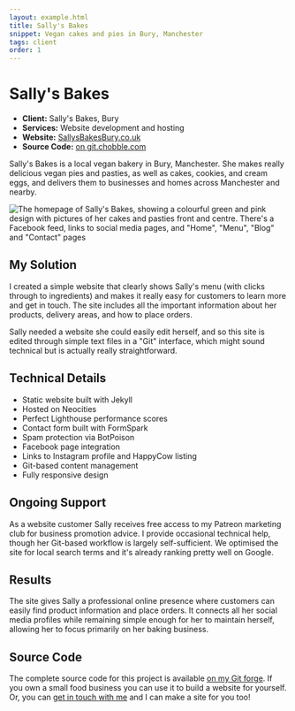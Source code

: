 ```yaml
---
layout: example.html
title: Sally's Bakes
snippet: Vegan cakes and pies in Bury, Manchester
tags: client
order: 1
---
```


# Sally's Bakes

- **Client:** Sally's Bakes, Bury
- **Services:** Website development and hosting
- **Website:** [SallysBakesBury.co.uk](https://sallysbakesbury.co.uk)
- **Source Code:** [on git.chobble.com](https://git.chobble.com/hosted-by-chobble/sallys-bakes)

Sally's Bakes is a local vegan bakery in Bury, Manchester. She makes really delicious vegan pies and pasties, as well as cakes, cookies, and cream eggs, and delivers them to businesses and homes across Manchester and nearby.

![The homepage of Sally's Bakes, showing a colourful green and pink design with pictures of her cakes and pasties front and centre. There's a Facebook feed, links to social media pages, and "Home", "Menu", "Blog" and "Contact" pages](/assets/examples/sallys-bakes.png)

## My Solution

I created a simple website that clearly shows Sally's menu (with clicks through to ingredients) and makes it really easy for customers to learn more and get in touch. The site includes all the important information about her products, delivery areas, and how to place orders.

Sally needed a website she could easily edit herself, and so this site is edited through simple text files in a "Git" interface, which might sound technical but is actually really straightforward.

## Technical Details

- Static website built with Jekyll
- Hosted on Neocities
- Perfect Lighthouse performance scores
- Contact form built with FormSpark
- Spam protection via BotPoison
- Facebook page integration
- Links to Instagram profile and HappyCow listing
- Git-based content management
- Fully responsive design

## Ongoing Support

As a website customer Sally receives free access to my Patreon marketing club for business promotion advice. I provide occasional technical help, though her Git-based workflow is largely self-sufficient. We optimised the site for local search terms and it's already ranking pretty well on Google.

## Results

The site gives Sally a professional online presence where customers can easily find product information and place orders. It connects all her social media profiles while remaining simple enough for her to maintain herself, allowing her to focus primarily on her baking business.

## Source Code

The complete source code for this project is available [on my Git forge](https://git.chobble.com/hosted-by-chobble/sallys-bakes). If you own a small food business you can use it to build a website for yourself. Or, you can [get in touch with me](/contact/) and I can make a site for you too!
